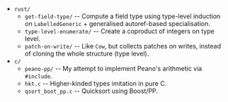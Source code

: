  - `rust/`
   - `get-field-type/` -- Compute a field type using type-level induction on `LabelledGeneric` + generalised autoref-based specialisation.
   - `type-level-enumerate/` -- Create a coproduct of integers on type level.
   - `patch-on-write/` -- Like `Cow`, but collects patches on writes, instead of cloning the whole structure (type level).
 - `c/`
   - `peano-pp/` -- My attempt to implement Peano's arithmetic via `#include`.
   - `hkt.c` -- Higher-kinded types imitation in pure C.
   - `qsort_boot_pp.c` -- Quicksort using Boost/PP.
